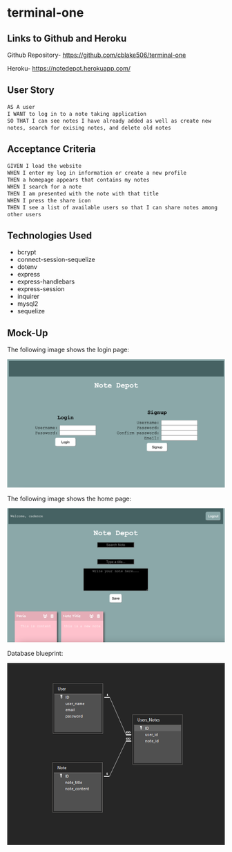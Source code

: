 # terminal-one

## Links to Github and Heroku

Github Repository- https://github.com/cblake506/terminal-one

Heroku- https://notedepot.herokuapp.com/

## User Story

```
AS A user
I WANT to log in to a note taking application
SO THAT I can see notes I have already added as well as create new notes, search for exising notes, and delete old notes
```

## Acceptance Criteria

```
GIVEN I load the website
WHEN I enter my log in information or create a new profile
THEN a homepage appears that contains my notes
WHEN I search for a note
THEN I am presented with the note with that title
WHEN I press the share icon
THEN I see a list of available users so that I can share notes among other users
```

## Technologies Used
* bcrypt
* connect-session-sequelize
* dotenv
* express
* express-handlebars
* express-session
* inquirer
* mysql2
* sequelize

## Mock-Up

The following image shows the login page:

![Main UI on load of login page.](./public/images/Screen%20Shot%202022-07-06%20at%2010.47.30%20AM.png)

The following image shows the home page:

![Main UI of home page with notes.](./public/images/Screen%20Shot%202022-07-06%20at%2010.48.05%20AM.png)

Database blueprint:

![Database blueprint.](./public/images/image.png)

